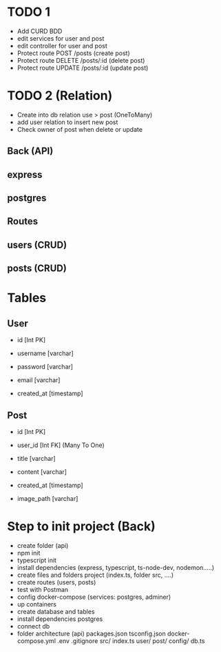 # TODO 1

- Add CURD BDD
- edit services for user and post
- edit controller for user and post
- Protect route POST /posts (create post)
- Protect route DELETE /posts/:id (delete post)
- Protect route UPDATE /posts/:id (update post)

# TODO 2 (Relation)

- Create into db relation use > post (OneToMany)
- add user relation to insert new post
- Check owner of post when delete or update

## Back (API)

## express

## postgres

## Routes

## users (CRUD)

## posts (CRUD)

# Tables

## User

- id [Int PK]

- username [varchar]

- password [varchar]

- email [varchar]

- created_at [timestamp]

## Post

- id [Int PK]

- user_id [Int FK] (Many To One)

- title [varchar]

- content [varchar]

- created_at [timestamp]

- image_path [varchar]

# Step to init project (Back)

- create folder (api)
- npm init
- typescript init
- install dependencies (express, typescript, ts-node-dev, nodemon.....)
- create files and folders project (index.ts, folder src, ....)
- create routes (users, posts)
- test with Postman
- config docker-compose (services: postgres, adminer)
- up containers
- create database and tables
- install dependencies postgres
- connect db
- folder architecture (api)
  packages.json
  tsconfig.json
  docker-compose.yml
  .env
  .gitignore
  src/
  index.ts
  user/
  post/
  config/
  db.ts
